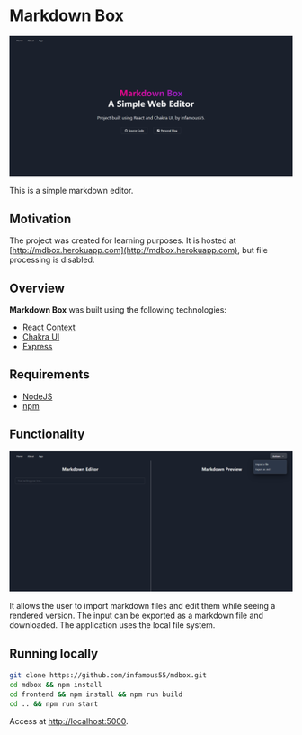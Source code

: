 # Markdown Box

![preview](./images/home.png)

This is a simple markdown editor.

## Motivation

The project was created for learning purposes. It is hosted at [http://mdbox.herokuapp.com](http://mdbox.herokuapp.com), but file processing is disabled.

## Overview

**Markdown Box** was built using the following technologies:

- [React Context](https://reactjs.org/docs/context.html)
- [Chakra UI](https://chakra-ui.com)
- [Express](https://expressjs.com)

## Requirements

- [NodeJS](https://nodejs.org)
- [npm](https://www.npmjs.com)

## Functionality

![app](./images/app.png)

It allows the user to import markdown files and edit
them while seeing a rendered version. The input
can be exported as a markdown file and downloaded. The application uses the local file system.

## Running locally

```bash
git clone https://github.com/infamous55/mdbox.git
cd mdbox && npm install
cd frontend && npm install && npm run build
cd .. && npm run start
```

Access at [http://localhost:5000](http://localhost:5000).
